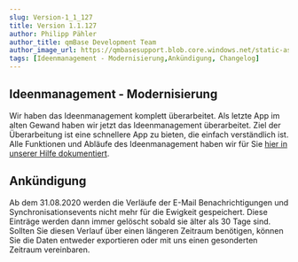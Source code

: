 ```yaml
---
slug: Version-1_1_127
title: Version 1.1.127
author: Philipp Pähler
author_title: qmBase Development Team
author_image_url: https://qmbasesupport.blob.core.windows.net/static-assets/img/persons/paehler_round.png
tags: [Ideenmanagement - Modernisierung,Ankündigung, Changelog]
---
```

## Ideenmanagement - Modernisierung

Wir haben das Ideenmanagement komplett überarbeitet. Als letzte App im alten Gewand haben wir jetzt das Ideenmanagement überarbeitet. Ziel der Überarbeitung ist eine schnellere App zu bieten, die einfach verständlich ist. Alle Funktionen und Abläufe des Ideenmanagement haben wir für Sie [hier in unserer Hilfe dokumentiert](../../../Help). 

## Ankündigung

Ab dem 31.08.2020 werden die Verläufe der E-Mail Benachrichtigungen und Synchronisationsevents nicht mehr für die Ewigkeit gespeichert. Diese Einträge werden dann immer gelöscht sobald sie älter als 30 Tage sind. Sollten Sie diesen Verlauf über einen längeren Zeitraum benötigen, können Sie die Daten entweder exportieren oder mit uns einen gesonderten Zeitraum vereinbaren.
